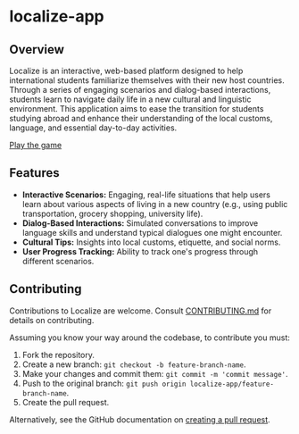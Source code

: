 # localize-app

## Overview

Localize is an interactive, web-based platform designed to help international students familiarize themselves with their new host countries. Through a series of engaging scenarios and dialog-based interactions, students learn to navigate daily life in a new cultural and linguistic environment. This application aims to ease the transition for students studying abroad and enhance their understanding of the local customs, language, and essential day-to-day activities.

[Play the game](https://effervescent-granita-edb4bf.netlify.app/)

## Features
- **Interactive Scenarios:** Engaging, real-life situations that help users learn about various aspects of living in a new country (e.g., using public transportation, grocery shopping, university life).
- **Dialog-Based Interactions:** Simulated conversations to improve language skills and understand typical dialogues one might encounter.
- **Cultural Tips:** Insights into local customs, etiquette, and social norms.
- **User Progress Tracking:** Ability to track one's progress through different scenarios.

## Contributing

Contributions to Localize are welcome. Consult [CONTRIBUTING.md](./CONTRIBUTING.md) for details on contributing.

Assuming you know your way around the codebase, to contribute you must:

1. Fork the repository.
2. Create a new branch: `git checkout -b feature-branch-name`.
3. Make your changes and commit them: `git commit -m 'commit message'`.
4. Push to the original branch: `git push origin localize-app/feature-branch-name`.
5. Create the pull request.

Alternatively, see the GitHub documentation on [creating a pull request](https://docs.github.com/en/github/collaborating-with-issues-and-pull-requests/creating-a-pull-request).
